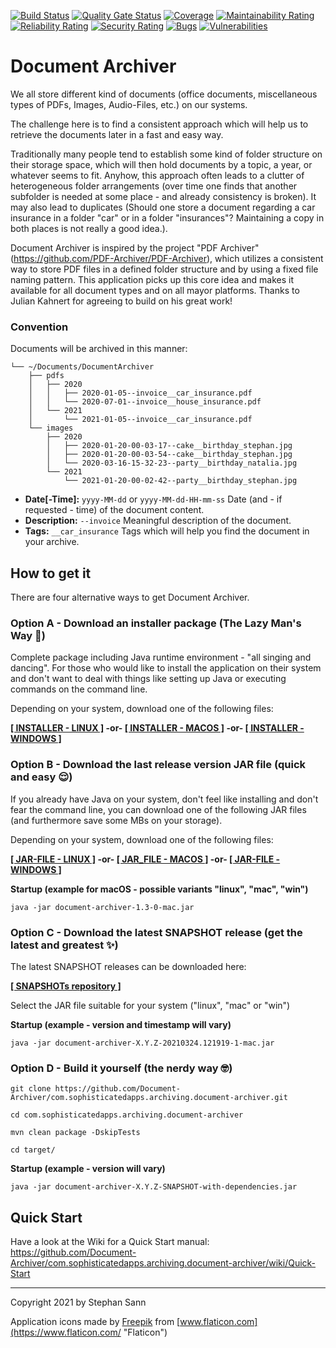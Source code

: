 [![Build Status](https://travis-ci.com/Document-Archiver/com.sophisticatedapps.archiving.document-archiver.svg)](https://travis-ci.com/github/Document-Archiver/com.sophisticatedapps.archiving.document-archiver)
[![Quality Gate Status](https://sonarcloud.io/api/project_badges/measure?project=com.sophisticatedapps.archiving%3Adocument-archiver&metric=alert_status)](https://sonarcloud.io/dashboard?id=com.sophisticatedapps.archiving%3Adocument-archiver)
[![Coverage](https://sonarcloud.io/api/project_badges/measure?project=com.sophisticatedapps.archiving%3Adocument-archiver&metric=coverage)](https://sonarcloud.io/dashboard?id=com.sophisticatedapps.archiving%3Adocument-archiver)
[![Maintainability Rating](https://sonarcloud.io/api/project_badges/measure?project=com.sophisticatedapps.archiving%3Adocument-archiver&metric=sqale_rating)](https://sonarcloud.io/dashboard?id=com.sophisticatedapps.archiving%3Adocument-archiver)
[![Reliability Rating](https://sonarcloud.io/api/project_badges/measure?project=com.sophisticatedapps.archiving%3Adocument-archiver&metric=reliability_rating)](https://sonarcloud.io/dashboard?id=com.sophisticatedapps.archiving%3Adocument-archiver)
[![Security Rating](https://sonarcloud.io/api/project_badges/measure?project=com.sophisticatedapps.archiving%3Adocument-archiver&metric=security_rating)](https://sonarcloud.io/dashboard?id=com.sophisticatedapps.archiving%3Adocument-archiver)
[![Bugs](https://sonarcloud.io/api/project_badges/measure?project=com.sophisticatedapps.archiving%3Adocument-archiver&metric=bugs)](https://sonarcloud.io/dashboard?id=com.sophisticatedapps.archiving%3Adocument-archiver)
[![Vulnerabilities](https://sonarcloud.io/api/project_badges/measure?project=com.sophisticatedapps.archiving%3Adocument-archiver&metric=vulnerabilities)](https://sonarcloud.io/dashboard?id=com.sophisticatedapps.archiving%3Adocument-archiver)

# Document Archiver

We all store different kind of documents (office documents, miscellaneous types of PDFs, Images, Audio-Files, etc.) on our systems.

The challenge here is to find a consistent approach which will help us to retrieve the documents later in a fast and easy way.

Traditionally many people tend to establish some kind of folder structure on their storage space, which will then hold documents by a topic, a year, or whatever seems to fit.
Anyhow, this approach often leads to a clutter of heterogeneous folder arrangements (over time one finds that another subfolder is needed at some place - and already consistency is broken).
It may also lead to duplicates (Should one store a document regarding a car insurance in a folder "car" or in a folder "insurances"? Maintaining a copy in both places is not really a good idea.).

Document Archiver is inspired by the project "PDF Archiver" (https://github.com/PDF-Archiver/PDF-Archiver), which utilizes a consistent way to store PDF files in a defined folder structure and by using a fixed file naming pattern.
This application picks up this core idea and makes it available for all document types and on all mayor platforms. Thanks to Julian Kahnert for agreeing to build on his great work!

### Convention

Documents will be archived in this manner:
```
└── ~/Documents/DocumentArchiver
    ├── pdfs
    │   ├── 2020
    │   │   ├── 2020-01-05--invoice__car_insurance.pdf
    │   │   └── 2020-07-01--invoice__house_insurance.pdf
    │   └── 2021
    │       └── 2021-01-05--invoice__car_insurance.pdf
    └── images
        ├── 2020
        │   ├── 2020-01-20-00-03-17--cake__birthday_stephan.jpg
        │   ├── 2020-01-20-00-03-54--cake__birthday_stephan.jpg
        │   └── 2020-03-16-15-32-23--party__birthday_natalia.jpg
        └── 2021
            └── 2021-01-20-00-02-42--party__birthday_stephan.jpg
```
* **Date\[-Time\]:** `yyyy-MM-dd` or `yyyy-MM-dd-HH-mm-ss` Date (and - if requested - time) of the document content.
* **Description:** `--invoice` Meaningful description of the document.
* **Tags:** `__car_insurance` Tags which will help you find the document in your archive.

## How to get it

There are four alternative ways to get Document Archiver.

### Option A - Download an installer package (The Lazy Man's Way 🤷‍)

Complete package including Java runtime environment - "all singing and dancing".
For those who would like to install the application on their system and don't want to deal with things like setting up
Java or executing commands on the command line.

Depending on your system, download one of the following files:

**[\[ INSTALLER - LINUX \]](https://www.sophisticatedapps.com/downloads/DocumentArchiver_unix_1_3_0.sh)
-or-
[\[ INSTALLER - MACOS \]](https://www.sophisticatedapps.com/downloads/DocumentArchiver_macos_1_3_0.dmg)
-or-
[\[ INSTALLER - WINDOWS \]](https://www.sophisticatedapps.com/downloads/DocumentArchiver_windows-x64_1_3_0.exe)**

### Option B - Download the last release version JAR file (quick and easy 😌)

If you already have Java on your system, don't feel like installing and don't fear the command line, you can download
one of the following JAR files (and furthermore save some MBs on your storage).

Depending on your system, download one of the following files:

**[\[ JAR-FILE - LINUX \]](https://repository.sophisticatedapps.com/releases/com/sophisticatedapps/archiving/document-archiver/1.3.0/document-archiver-1.3.0-linux.jar)
-or-
[\[ JAR_FILE - MACOS \]](https://repository.sophisticatedapps.com/releases/com/sophisticatedapps/archiving/document-archiver/1.3.0/document-archiver-1.3.0-mac.jar)
-or-
[\[ JAR-FILE - WINDOWS \]](https://repository.sophisticatedapps.com/releases/com/sophisticatedapps/archiving/document-archiver/1.3.0/document-archiver-1.3.0-win.jar)**

**Startup (example for macOS - possible variants "linux", "mac", "win")**
```
java -jar document-archiver-1.3-0-mac.jar
```

### Option C - Download the latest SNAPSHOT release (get the latest and greatest ✨)

The latest SNAPSHOT releases can be downloaded here:

**[\[ SNAPSHOTs repository \]](https://repository.sophisticatedapps.com/snapshots/com/sophisticatedapps/archiving/document-archiver/1.4.0-SNAPSHOT)**

Select the JAR file suitable for your system ("linux", "mac" or "win")

**Startup (example - version and timestamp will vary)**
```
java -jar document-archiver-X.Y.Z-20210324.121919-1-mac.jar
```

### Option D - Build it yourself (the nerdy way 🤓)

```
git clone https://github.com/Document-Archiver/com.sophisticatedapps.archiving.document-archiver.git

cd com.sophisticatedapps.archiving.document-archiver

mvn clean package -DskipTests

cd target/
```
**Startup (example - version will vary)**
```
java -jar document-archiver-X.Y.Z-SNAPSHOT-with-dependencies.jar
```

## Quick Start
Have a look at the Wiki for a Quick Start manual:
https://github.com/Document-Archiver/com.sophisticatedapps.archiving.document-archiver/wiki/Quick-Start

---

Copyright 2021 by Stephan Sann

Application icons made by [Freepik](https://www.freepik.com "Freepik") from [www.flaticon.com](https://www.flaticon.com/ "Flaticon")
